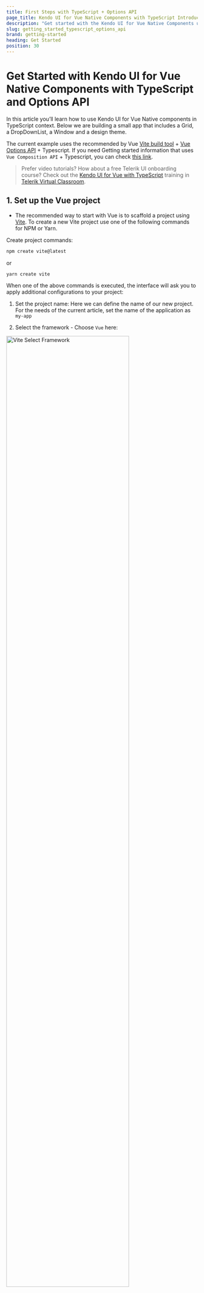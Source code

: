 ```yaml
---
title: First Steps with TypeScript + Options API
page_title: Kendo UI for Vue Native Components with TypeScript Introduction - Kendo UI for Vue Docs & Demos
description: "Get started with the Kendo UI for Vue Native Components using Typescript, Vite and Options API."
slug: getting_started_typescript_options_api
brand: getting-started
heading: Get Started
position: 30
---
```



# Get Started with Kendo UI for Vue Native Components with TypeScript and Options API

In this article you’ll learn how to use Kendo UI for Vue Native components in TypeScript context. Below we are building a small app that includes a Grid, a DropDownList, a Window and a design theme.

The current example uses the recommended by Vue [Vite build tool](https://vitejs.dev/) + [Vue Options API](https://vuejs.org/guide/introduction.html#options-api) + Typescript. If you need Getting started information that uses `Vue Composition API` + Typescript, you can check [this link](slug:getting_started_typescript_composition_api).

> Prefer video tutorials? How about a free Telerik UI onboarding course? Check out the [Kendo UI for Vue with TypeScript](https://learn.telerik.com/learn/course/internal/view/elearning/45/kendo-ui-for-vue-with-typescript) training in [Telerik Virtual Classroom](https://learn.telerik.com/learn).

## 1. Set up the Vue project
* The recommended way to start with Vue is to scaffold a project using [Vite](https://vuejs.org/guide/scaling-up/tooling.html#vite). To create a new Vite project use one of the following commands for NPM or Yarn.

Create project commands:

```sh
npm create vite@latest
```
or
```sh
yarn create vite
```

When one of the above commands is executed, the interface will ask you to apply additional configurations to your project:
1. Set the project name: 
Here we can define the name of our new project. For the needs of the current article, set the name of the application as `my-app`

2. Select the framework - Choose `Vue` here:
<img src="./images/vite-select-framework.png" alt="Vite Select Framework" style="width: 80%" />

3. Select the framework variant - Choose `Typescript` to build a Vite project with Vue and Typescript.
<img src="./images/vite-select-framework-variant-typescript.png" alt="Vite Select Framework Variant" style="width: 80%" />

When you are ready with the above steps, to run the newly created project do the following commands:
```
  cd my-app
  npm install
  npm run dev
```

## 2. Prepare the Generated Project

> By default, the Vite scaffolding generates a template for Vue project that uses the [Composition API](https://vuejs.org/guide/introduction.html#composition-api) available in the framework. The current article uses [Vue Options API](https://vuejs.org/guide/introduction.html#options-api). A Getting Started Article with Composition API + Typescript can be found on [this link](slug:getting_started_typescript_composition_api). 

Before you start playing with Kendo UI for Vue, let’s clean up the sample app a bit. Here is a list of suggested edits:
* In the `src/components` folder, delete the `HelloWorld.vue` file
* In the src/App.vue file:
	* Remove the import of the HelloWorld component

	```js
	import HelloWorld from './components/HelloWorld.vue'
	```
	* Remove the following code from the template definition:

	```html
  <div>
    <a href="https://vitejs.dev" target="_blank">
      <img src="/vite.svg" class="logo" alt="Vite logo" />
    </a>
    <a href="https://vuejs.org/" target="_blank">
      <img src="./assets/vue.svg" class="logo vue" alt="Vue logo" />
    </a>
  </div>
  <HelloWorld msg="Vite + Vue" />
	```

  * Remove the following CSS styles
  ```css
  .logo {
    height: 6em;
    padding: 1.5em;
    will-change: filter;
  }
  .logo:hover {
    filter: drop-shadow(0 0 2em #646cffaa);
  }
  .logo.vue:hover {
    filter: drop-shadow(0 0 2em #42b883aa);
  }
  ```

  * Clear the `script` tag in the **App.vue** file in a way suitable for the Options API configuration. The `script` tag should look like this:
  ```html-no-run
  <script lang="ts">
  </script>
  ```

Now, when we are ready with the blank Vue project, we can continue the development of our sample application. 

## 3. Add Application Data

Add dummy data needed by the components. Create folder `appdata` in the `src` folder. Add the following files to the `appdata` folder.

* Add a `src/appdata/categories.ts` file and copy the content from [this GitHub file](https://github.com/telerik/kendo-vue/blob/master/getting-started-app-typescript/src/appdata/categories.ts).
* Add a `src/appdata/products.ts` file and copy the content from [this GitHub file](https://github.com/telerik/kendo-vue/blob/master/getting-started-app-typescript/src/appdata/products.ts).

## 4. Import Kendo UI for Vue components

Kendo UI for Vue is distributed as multiple NPM packages, scoped to `@progress`. For example, the name of the `Grid` package is `@progress/kendo-vue-grid`.

Kendo UI for Vue is a rich suite of many modular components. For our dashboard example, we’ll use three of these components: The Grid, the DropDownList and the Window.

Let’s add the mentioned components’ packages and their dependencies:
```sh
npm install --save @progress/kendo-vue-grid @progress/kendo-data-query @progress/kendo-vue-inputs @progress/kendo-vue-intl @progress/kendo-vue-dropdowns @progress/kendo-vue-dateinputs @progress/kendo-drawing @progress/kendo-vue-data-tools @progress/kendo-vue-animation @progress/kendo-licensing @progress/kendo-svg-icons @progress/kendo-vue-indicators
```
or
```sh
yarn add @progress/kendo-vue-grid @progress/kendo-data-query @progress/kendo-vue-inputs @progress/kendo-vue-intl @progress/kendo-vue-dropdowns @progress/kendo-vue-dateinputs @progress/kendo-drawing @progress/kendo-vue-data-tools @progress/kendo-vue-animation @progress/kendo-licensing @progress/kendo-svg-icons @progress/kendo-vue-indicators
```
With the above, we not only add the packages of the `Grid` and `DropDownList` but also add another important package – `kendo-data-query`. It contains useful functions for client-side data operations.

To install the Window component run the following:
```sh
npm install --save @progress/kendo-vue-dialogs @progress/kendo-licensing @progress/kendo-svg-icons
```
or
```sh
yarn add @progress/kendo-vue-dialogs @progress/kendo-licensing @progress/kendo-svg-icons
```
## 5. Import the Kendo UI for Vue CSS styles

Kendo UI for Vue includes four gorgeous themes, which are all available as separate NPM packages. The available theme packages are [@progress/kendo-theme-default](https://www.npmjs.com/package/@progress/kendo-theme-default), [@progress/kendo-theme-bootstrap](https://www.npmjs.com/package/@progress/kendo-theme-bootstrap), [@progress/kendo-theme-material](https://www.npmjs.com/package/@progress/kendo-theme-material) and [@progress/kendo-theme-fluent](https://www.npmjs.com/package/@progress/kendo-theme-fluent).

Let’s take the Default theme and install it just like we did with the component packages:
```sh
npm install --save @progress/kendo-theme-default
```
or

```sh
yarn add --save @progress/kendo-theme-default
```

Import the CSS files from the package in the `src/App.vue` file. If needed, any additional custom styles can be added in the `<styles>` tag of the `src/App.vue` file.

Here is what we should add:
```js
import '@progress/kendo-theme-default/dist/all.css';
```

## 6. Add a Kendo UI for Vue DropDownList
Now that you have everything set up and ready to go, let’s begin using the Kendo UI for Vue components, starting with the [DropDownList](slug:overview_dropdownlist) component.
Before we continue, the first thing we should do is to import the already installed DropDownList component into the `src/App.vue` file and the `appdata/categories.ts` file using the following code:
```js
import { DropDownList } from '@progress/kendo-vue-dropdowns';
import { categories } from './appdata/categories';
```
Add the DropDownList component with the following code:
```js
export default defineComponent({
  name: 'App',
  components: {
    'dropdownlist': DropDownList,
  },
//..............
```

After importing the component, use the code below to bind a DropDownList to a list of categories.
```html
<dropdownlist
    :data-items="categories"
    :data-item-key="'CategoryID'"
    :text-field="'CategoryName'"
    >
</dropdownlist>
```
The data-items property of the DropDownList points to an array of objects or primitive values. In this case, you’re using an array of objects, and therefore specify both `data-item-key` and `text-field` properties.

You can also use the `default-item` property to display a hint for the users when no item is selected. The default item should have a field that matches the `text-field` name.

To show a little more of the DropDownList in action, update the `src/App.vue` file to use the below code.
```html
<template>
  <div id="app">
    <h1>Hello Kendo UI for Vue!</h1>
    <p>
      <dropdownlist
        :data-items="categories"
        :data-item-key="'CategoryID'"
        :text-field="'CategoryName'"
        :default-item="defaultItems"
        @change="handleDropDownChange"
      ></dropdownlist>&nbsp; Selected category ID:
      <strong>{{ dropdownlistCategory }}</strong>
    </p>
  </div>
</template>

<script lang="ts">
import { defineComponent } from 'vue';
import { categories } from './appdata/categories';
import { DropDownList } from '@progress/kendo-vue-dropdowns';
import '@progress/kendo-theme-default/dist/all.css';

export default defineComponent({
  name: 'App',
  components: {
    'dropdownlist': DropDownList,
  },
  data: function() {
    return {
      categories: categories,
      defaultItems: {CategoryID: null, CategoryName: "Product categories"},
      dropdownlistCategory: null
     }
  },
  methods: {
      handleDropDownChange(e: DropDownListChangeEvent) {
        this.dropdownlistCategory = e.target.value.CategoryID;
      }
  }
}
</script>
```
The above code additionally renders the ID of the selected category next to the `DropDownList`. You do this by defining a `dropdownlistCategory` field in the data options and implementing an [onChange](slug:api_dropdowns_dropdownlistchangeevent) handler to set it.

> In the definition on the `handleDropDownChange` method, you will see the `DropDownListChangeEvent` type defined for the event handler. This type should be defined when we work with TypeScript. The type is exported in the `@progress/kendo-vue-dropdowns` package and to use it we have to update the import definition as follows:
```html
import { DropDownList, DropDownListChangeEvent } from '@progress/kendo-vue-dropdowns';
```

> With the things added above, you can already test the Native DropDownList component. If you need a basic test of the `Kendo UI for Vue Native` suite, you can stop here or continue further with the more complex scenario where the [Grid](slug:overview_grid) and [Window](slug:overview_window) components are used.  

## 7. Add a Kendo UI for Vue Data Grid

Now that you’ve seen what a basic Kendo UI for Vue component looks like, let’s next implement something more complex with the Kendo UI for Vue Data Grid.

The [Kendo UI for Vue Data Grid](slug:overview_grid) provides 100+ ready-to-use features, covering everything from paging, sorting, filtering, editing and grouping, to row and column virtualization and Excel export.
In this section you’ll try out several of these features, but let’s start by seeing a simple Grid in action.

Import the `Grid` component, the `process` package and the products.ts file to the `src/App.vue file`.

```js
import { products } from './appdata/products';
import { process } from '@progress/kendo-data-query';
import { Grid } from '@progress/kendo-vue-grid';
```

Add the code below to create a Grid bound to your list of products. Add it right after the `<p>` that contains the DropDownList in the template inside the `src/App.vue` file.

```html
<grid
  :data-items="products"
  :columns="columns"
></grid>
```

Define the Grid component with the following code:
```js
import { defineComponent } from 'vue';
  name: 'App',
  components: {
    'dropdownlist': DropDownList,
    'grid': Grid,
  },
//..............
```

In the data options add the following lines:

```js
data: function() {
  return {
    categories: categories,
    products: products,
      columns: [
          { field: 'ProductName', title: 'Product Name'},
          { field: 'UnitPrice', title: 'Price' },
          { field: 'UnitsInStock', title: 'Units in Stock' },
          { field: 'Discontinued'}
      ] as GridColumnProps[],
    //..............
  }
}
```

> The above code uses the `GridColumnProps` type. This type should be defined when we work with TypeScript. The type is exported in the `@progress/kendo-vue-grid` package and to use it we have to update the import definition as follows:
```html
import { Grid, GridColumnProps } from '@progress/kendo-vue-grid';
```
More details about the **GridColumnProps** you can find on [its API page](slug:api_grid_gridcolumnprops).

When your browser refreshes, you’ll see your first Grid build with TypeScript! Pretty simple, but not quite real-world yet.

To fill out this example, let’s use the Grid APIs to add the list of features below. Read through the features, and then grab the updated App.vue code (below) to try the updated Grid for yourself.
* Add a height style to the Grid to activate [scrolling](slug:scrollmmodes_grid).
* Add user-friendly [column titles](slug:api_grid_gridcolumnprops#toc-title).
* [Format](slug:api_grid_gridcolumnprops#toc-format) the numbers in the Price column.
* Enable [paging](slug:paging_grid) and [sorting](slug:sorting_grid). This will require a few additions to the application code, explained below.
* Display the boolean values in the Discontinued column as checkboxes. For this purpose, we will [customize the table cell rendering](slug:custom_cells_grid) via the [cell property](slug:api_grid_gridcolumnprops#toc-cell) and a custom component.

Here is how we can implement the above functionality:
* Enable each data operation separately in the Grid declaration ( `:pageable="pageable"` and `:sortable="sortable"`). Add the following properties in the data option.

```js
data: function() {
  return {
      //..............
      pageable: true,
      sortable: true,
      //..............
  }
}
```
* Configure data operation settings and the initial state of the Grid data. For example:
	* The initial [skip](slug:api_grid_gridprops#toc-skip) will be the first one.
	* The page [size (take)](slug:api_grid_gridprops#toc-take) will be 10.
	* The Grid will be [initially sorted](slug:api_grid_gridprops#toc-sort) by Product Name.
	* We will save all these settings in data properties and add them to the Grid using the below code:
```js
data: function() {
  return {
    //..............
    skip: 0 as number | undefined,
    take: 10 as number | undefined,
    sort: [
      { field: "ProductName", dir: "asc" }
    ] as SortDescriptor[] | undefined,
    //..............
  }
}
```
> The above code uses the `SortDescriptor` type. This type should be defined when we work with TypeScript. The type is exported in the `@progress/kendo-data-query` package and to use it we have to update the import definition as follows:
```html
import { SortDescriptor } from '@progress/kendo-data-query';
```
More details about the **SortDescriptor** you can find on [its API page](slug:api_kendo-data-query_sortdescriptor).

* To display the correct Grid data, we will bind the Grid to the output of a function, rather than the `products` array directly. We will use the imported `process` function, which is part of the [kendo-data-query package](https://www.npmjs.com/package/@progress/kendo-data-query). The result of the function will be stored in the `dataResult` data property.
* Define a `dataStateChange` handler. It does two things:
	* Update the state of the `take`, `skip`, `filter` and `sort` data properties after each user interaction via the `createAppState` function.
	* After the data properties are updated, the second thing that the function does is to get a result from the `process` function and set it to the `dataResult` property. This will cause the Grid to refresh and display the expected data. To display the applied data changes, we have to change the `data-items` property of the Grid to `:data-items="dataResult"`.
* Define a template for the Discontinued field of the Grid. Add the following inside the grid tag in the template section of the `src/App.vue` file

```html
<template v-slot:discontinuedTemplate="{ props }">
	<td colspan="1">
		<input type="checkbox" :checked = props.dataItem.Discontinued disabled="disabled" />
	</td>
</template>
```

Edit the columns data property by adding the cell property for the Discontinued cell

```js
columns: [
    { field: 'ProductName', title: 'Product Name' },
    { field: 'UnitPrice', title: 'Price' },
    { field: 'UnitsInStock', title: 'Units in Stock' },
    { field: 'Discontinued', cell: 'discontinuedTemplate' }
] as GridColumnProps[],
```

* Finally, we will add Grid [filtering](slug:filtering_grid) via the DropDownList. To do that, we will use the existing `handleDropDownChang`e function and add a filter descriptor to `gridDataState`. We also need to reset the page index (skip) to zero, as the number of data items and pages will decrease.

To try all discussed above features, copy the below code and paste it in the App.vue file of your project.
```html
<template>
  <div id="app">
    <h1>Hello Kendo UI for Vue!</h1>
    <p>
      <dropdownlist
        :data-items="categories"
        :data-item-key="'CategoryID'"
        :text-field="'CategoryName'"
        :default-item="defaultItems"
        @change="handleDropDownChange"
      ></dropdownlist>&nbsp; Selected category ID:
      <strong>{{ dropdownlistCategory }}</strong>
    </p>

    <grid
      :data-items="dataResult"
      :pageable="pageable"
      :sortable="sortable"
      :sort="sort"
      :take="take"
      :skip="skip"
      :columns="columns"
      @datastatechange="dataStateChange"
      :style="{ height: '400px' }"
    >
      <template v-slot:discontinuedTemplate="{ props }">
        <td :colspan="1">
          <input type="checkbox" :checked="props.dataItem.Discontinued" disabled="disabled" />
        </td>
      </template>
    </grid>
  </div>
</template>

<script lang="ts">
import { defineComponent } from 'vue';
import { products } from './appdata/products';
import { categories } from './appdata/categories';
import { process, DataResult, State, CompositeFilterDescriptor, SortDescriptor } from '@progress/kendo-data-query';
import { Grid, GridDataStateChangeEvent, GridColumnProps } from '@progress/kendo-vue-grid';
import { DropDownList, DropDownListChangeEvent } from '@progress/kendo-vue-dropdowns';
import '@progress/kendo-theme-default/dist/all.css';

export default defineComponent({
  name: 'App',
  components: {
    'dropdownlist': DropDownList,
    'grid': Grid,
  },
  data: function () {
    return {
      categories: categories,
      products: products,
      defaultItems: { CategoryID: null, CategoryName: "Product categories" },
      dropdownlistCategory: null,
      pageable: true,
      sortable: true,
      skip: 0 as number | undefined,
      take: 10 as number | undefined,
      sort: [
        { field: "ProductName", dir: "asc" }
      ] as SortDescriptor[] | undefined,
      filter: {} as CompositeFilterDescriptor,
      columns: [
        { field: 'ProductName', title: 'Product Name' },
        { field: 'UnitPrice', title: 'Price' },
        { field: 'UnitsInStock', title: 'Units in Stock' },
        { field: 'Discontinued', cell: 'discontinuedTemplate' }
      ] as GridColumnProps[],
      dataResult: { data: [] as any, total: 0 } as DataResult,
    }
  },
  created() {
    const dataState: State = {
      skip: this.skip,
      take: this.take,
      sort: this.sort,
    };

    this.dataResult = process(this.products, dataState);
  },
  methods: {
    handleDropDownChange(e: DropDownListChangeEvent) {
      this.dropdownlistCategory = e.target.value.CategoryID;

      if (e.target.value.CategoryID !== null) {
        this.filter = {
          logic: 'and',
          filters: [{ field: 'CategoryID', operator: 'eq', value: e.target.value.CategoryID }]
        }
        this.skip = 0
      } else {
        this.filter = {} as CompositeFilterDescriptor
        this.skip = 0
      }
      let event: GridDataStateChangeEvent = {
        data: {
          skip: this.skip,
          take: this.take,
          sort: this.sort,
          filter: this.filter
        }
      };
      this.dataStateChange(event);
    },
    createAppState: function (dataState: State) {
      this.take = dataState.take;
      this.skip = dataState.skip;
      this.sort = dataState.sort;
    },
    dataStateChange(event: GridDataStateChangeEvent) {
      this.createAppState(event.data);

      if (event.data.filter !== undefined && event.data.filter.logic) {
        this.dataResult = process(products, {
          skip: event.data.skip,
          take: event.data.take,
          sort: event.data.sort,
          filter: event.data.filter
        });
      } else {
        this.dataResult = process(products, {
          skip: event.data.skip,
          take: event.data.take,
          sort: event.data.sort,
        });
      }
    },
  }
});
</script>
```

> Above you will see the usage of the `GridDataStateChangeEvent`, `DataResult`, `State` and `CompositeFilterDescriptor` types. Each of these types is defined in different Kendo UI packages. Here are the import definitions that we need to use the discussed types:
```html
import { process, DataResult, State, CompositeFilterDescriptor, SortDescriptor } from '@progress/kendo-data-query';
import { Grid, GridDataStateChangeEvent, GridColumnProps } from '@progress/kendo-vue-grid';
```
More details about the different types you can find on the [Data Query API page](slug:api_kendo-data-query) and [this GridDataStateChangeEvent API](slug:api_grid_griddatastatechangeevent) documentation.

In this section you were able to add a robust grid to your application—complete with paging, filtering, and sorting. Not a bad accomplishment for a few minutes' worth of work!
Feel free to explore the [Kendo UI for Vue Data Grid documentation page](slug:overview_grid) to get a sense of just how many things the Grid can do.

## 8. Add a Kendo UI for Vue Window
The `products` array contains some fields which are not displayed in the Grid. In this section, you’ll use the Kendo UI for Vue Window to display those additional product details when users select a Grid row.

Here are the required steps.
First import the Window component:

```js
import { Window } from '@progress/kendo-vue-dialogs';

export default {
  name: 'App',
  components: {
    //..............
    'window': Window
  },
  //..............
```

Next, define new `windowVisible` and `gridClickedRow` data properties.
```js
data: function() {
  return {
    //..............
    gridClickedRow:{},
    windowVisible: false
    }
}
```
Next, add a [row click handler](slug:api_grid_gridprops#toc-rowclick) to the Grid.
```html
<grid @rowclick="rowClick">
    //..............
</grid>
```
After that, add the `rowClick` function below, which will set the `windowVisible` flag to true, and assign the data item of the clicked row to the gridClickedRow property. You’ll use the data item values to render the Window's content.
```js
methods: {
    //..............
    rowClick (event){
      this.windowVisible=true;
      this.gridClickedRow=event.dataItem;
    }
    //..............
}
```
Next, add the following Window declaration. (Add it immediately after the Grid's definition in the template.) Notice how the Window will be rendered only if the `windowVisible` flag value is true.
```html
<window v-if="windowVisible" :title="'Product Details'" @close="closeWindow" :height="250">
  <dl style="{textAlign:left}">
    <dt>Product Name</dt>
    <dd>{{gridClickedRow.ProductName}}</dd>
    <dt>Product ID</dt>
    <dd>{{gridClickedRow.ProductID}}</dd>
    <dt>Quantity per Unit</dt>
    <dd>{{gridClickedRow.QuantityPerUnit}}</dd>
  </dl>
</window>
```
Finally, add the following Window [close handler](slug:api_dialogs_windowprops#toc-close), which will set the `windowVisible` flag to false when the user closes the Window.

```js
methods: {
    //..............
    closeWindow (){
      this.windowVisible=false;
    }
}
```
With this code in place, try tapping on a row in the Grid. You should see a custom Window appear with additional product information.

Once again, note how simple this functionality was to implement. With Kendo UI for Vue, you get a collection of Vue components that are easy to drop in and solve hard problems—in this case, building a customizable cross-browser-friendly Window. That’s the power of Kendo UI for Vue!

You can learn more about the `Window component` and what it can do on the [Kendo UI for Vue Window documentation page](slug:overview_window).

## 9. Activate Your Trial or Commercial License
Kendo UI for Vue is a professionally developed library distributed under a [commercial license](https://www.telerik.com/purchase/license-agreement/kendo-ui). Starting from [version 2.0.0](https://www.telerik.com/kendo-vue-ui/components/changelogs/ui-for-vue/), using any of the UI components from the Kendo UI for Vue library requires either a commercial license key or an active trial license key.

Follow the instructions on the Kendo UI for Vue [My License page](slug:my_license_vue) to activate your license.
## 10. Get the Complete Source Code
Your Kendo UI for Vue Getting Started application is complete! You can download and run the complete sample application from the [kendo-vue-examples GitHub repository](https://github.com/telerik/kendo-vue/tree/master/getting-started-typescript-options-api). 

Alternatively, run, fork and [experiment with the application directly in StackBlitz](https://stackblitz.com/edit/vite-jco3ua?file=src%2FApp.vue). 

This article shows just a glimpse of what you can create with Kendo UI for Vue. We hope we’ve managed to get you excited about becoming more a productive Vue developer and building complex UI in a short time through our professional UI library. We’re in it for the long run, so dive in!"

## Additional Resources

The resources in this section will help you get the most out of Kendo UI for Vue.

### ThemeBuilder

To take full control over the appearance of the Kendo UI for Vue components, you can create your own styles by using [ThemeBuilder](slug:themebuilder).

ThemeBuilder is a web application that enables you to create new themes and customize existing ones. Every change that you make is visualized almost instantly. Once you are done styling the Vue components, you can export a zip file with the styles for your theme and use them in your Vue app.

### UI Kits for Figma

Kendo UI for Vue comes with [four UI Kits for Figma](slug:ui_kits_figma): Material, Bootstrap, Fluent, and Kendo UI Default. They provide the designers of your application with a building block that matches the UI components available in the Kendo UI for Vue suite. Having matching building blocks guarantees the smooth implementation of the design.

### Kendo UI for Vue and TypeScript

For more specifics about the usage of the Kendo UI for Vue Native components, you can check the [Kendo UI for Vue TypeScript Integration Overview](slug:overview_typescript_integation) article. 

### VSCode Extension

To help you create projects even faster we have introduced [the Kendo UI VS Code Template Wizard](https://marketplace.visualstudio.com/items?itemName=KendoUI.kendotemplatewizard). To learn more about this awesome extension please check [Introducing the Kendo UI Template Wizard for Visual Studio Code](https://www.telerik.com/blogs/kendo-ui-template-wizard-for-visual-studio-code).
